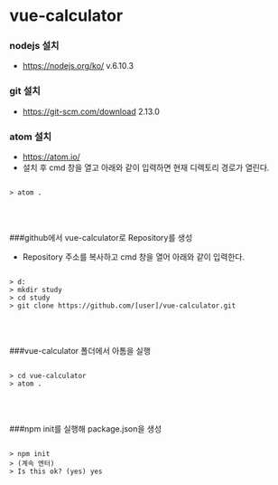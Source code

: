 # vue-calculator


### nodejs 설치
- https://nodejs.org/ko/ v.6.10.3

### git 설치
- https://git-scm.com/download 2.13.0

### atom 설치
- https://atom.io/  
- 설치 후 cmd 창을 열고 아래와 같이 입력하면 현재 디렉토리 경로가 열린다.
<pre><code>
> atom .  
</code></pre>
<br>
<br>

###github에서 vue-calculator로 Repository를 생성
- Repository 주소를 복사하고 cmd 창을 열어 아래와 같이 입력한다.
<pre><code>
> d:
> mkdir study
> cd study
> git clone https://github.com/[user]/vue-calculator.git
</code></pre>
<br>
<br>

###vue-calculator 폴더에서 아톰을 실행
<pre><code>
> cd vue-calculator
> atom .
</code></pre>
<br>
<br>

###npm init를 실행해 package.json을 생성
<pre><code>
> npm init
> (계속 엔터)
> Is this ok? (yes) yes
</code></pre>








